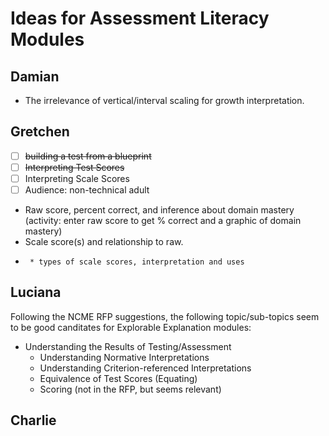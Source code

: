 Ideas for Assessment Literacy Modules
=====================================

## Damian

- The irrelevance of vertical/interval scaling for growth interpretation.

## Gretchen
 - [ ] ~~building a test from a blueprint~~
 - [ ] ~~Interpreting Test Scores~~
 - [ ] Interpreting Scale Scores
 - [ ] Audience: non-technical adult
 -   Raw score, percent correct, and inference about domain mastery (activity: enter raw score to get % correct and a graphic of domain mastery)
 -   Scale score(s) and relationship to raw.
 -   	* types of scale scores, interpretation and uses

## Luciana

Following the NCME RFP suggestions, the following topic/sub-topics seem to be good canditates for Explorable Explanation modules:

- Understanding the Results of Testing/Assessment
	- Understanding Normative Interpretations
	- Understanding Criterion-referenced Interpretations
	- Equivalence of Test Scores (Equating)
	- Scoring (not in the RFP, but seems relevant)


## Charlie


